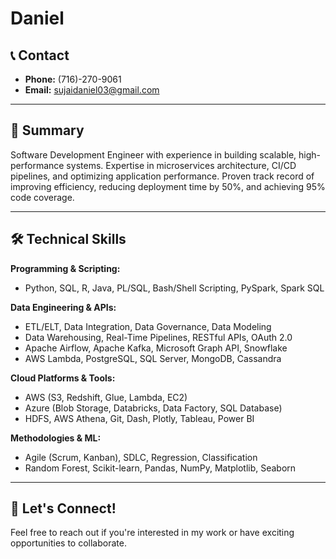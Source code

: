 # Daniel

## 📞 Contact  
- **Phone:** (716)-270-9061  
- **Email:** [sujaidaniel03@gmail.com](mailto:sujaidaniel03@gmail.com)  


---

## 📝 Summary  
Software Development Engineer with experience in building scalable, high-performance systems. Expertise in microservices architecture, CI/CD pipelines, and optimizing application performance. Proven track record of improving efficiency, reducing deployment time by 50%, and achieving 95% code coverage.

---

## 🛠️ Technical Skills  

**Programming & Scripting:**  
- Python, SQL, R, Java, PL/SQL, Bash/Shell Scripting, PySpark, Spark SQL  

**Data Engineering & APIs:**  
- ETL/ELT, Data Integration, Data Governance, Data Modeling  
- Data Warehousing, Real-Time Pipelines, RESTful APIs, OAuth 2.0  
- Apache Airflow, Apache Kafka, Microsoft Graph API, Snowflake  
- AWS Lambda, PostgreSQL, SQL Server, MongoDB, Cassandra  

**Cloud Platforms & Tools:**  
- AWS (S3, Redshift, Glue, Lambda, EC2)  
- Azure (Blob Storage, Databricks, Data Factory, SQL Database)  
- HDFS, AWS Athena, Git, Dash, Plotly, Tableau, Power BI  

**Methodologies & ML:**  
- Agile (Scrum, Kanban), SDLC, Regression, Classification  
- Random Forest, Scikit-learn, Pandas, NumPy, Matplotlib, Seaborn  

---

## 🚀 Let's Connect!  
Feel free to reach out if you're interested in my work or have exciting opportunities to collaborate.  
